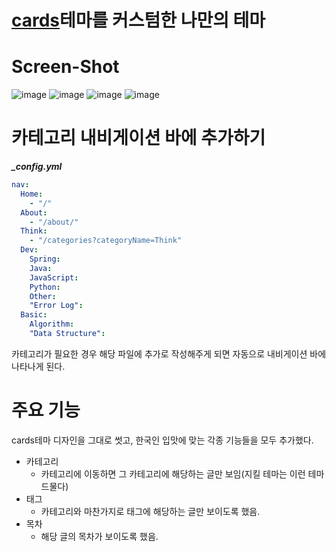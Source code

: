 # [cards](http://webjeda.com/cards)테마를 커스텀한 나만의 테마

# Screen-Shot
![image](https://user-images.githubusercontent.com/45007556/103618886-0befd600-4f74-11eb-8a16-0fd3fa5d59ef.png)
![image](https://user-images.githubusercontent.com/45007556/103619014-4ce7ea80-4f74-11eb-86de-d1c43bc3f866.png)
![image](https://user-images.githubusercontent.com/45007556/103619071-6ab54f80-4f74-11eb-87bf-12746d33ec80.png)
![image](https://user-images.githubusercontent.com/45007556/103619109-7ef94c80-4f74-11eb-932c-58ac0a544d13.png)

# 카테고리 내비게이션 바에 추가하기
***_config.yml***
```yml
nav:
  Home:
    - "/"
  About:
    - "/about/"
  Think:
    - "/categories?categoryName=Think"
  Dev:
    Spring:
    Java:
    JavaScript:
    Python:
    Other:
    "Error Log":
  Basic:
    Algorithm:
    "Data Structure":
```
카테고리가 필요한 경우 해당 파일에 추가로 작성해주게 되면 자동으로 내비게이션 바에 나타나게 된다.

# 주요 기능
cards테마 디자인을 그대로 썻고, 한국인 입맛에 맞는 각종 기능들을 모두 추가했다.

- 카테고리
  - 카테고리에 이동하면 그 카테고리에 해당하는 글만 보임(지킬 테마는 이런 테마 드물다)
- 태그
  - 카테고리와 마찬가지로 태그에 해당하는 글만 보이도록 했음.
- 목차
  - 해당 글의 목차가 보이도록 했음.